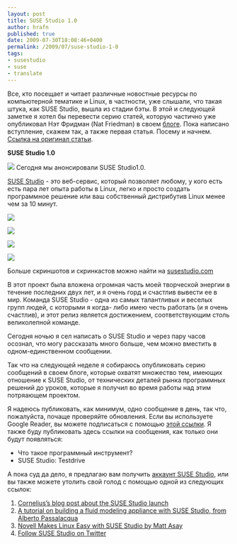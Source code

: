 ```yaml
--- 
layout: post 
title: SUSE Studio 1.0 
author: hrafn 
published: true 
date: 2009-07-30T18:08:46+0400 
permalink: /2009/07/suse-studio-1-0
tags:
- susestudio
- suse
- translate
--- 
```


Все, кто посещает и читает различные новостные ресурсы по компьютерной
тематике и Linux, в частности, уже слышали, что такая штука, как SUSE Studio,
вышла из стадии бэты. В этой и следующей заметке я хотел бы перевести серию
статей, которую частично уже опубликовал Нэт Фридман (Nat Friedman) в своем
[блоге](http://nat.org/blog). Пока написано вступление, скажем так, а также
первая статья. Посему и начнем. [Ссылка на оригинал статьи](http://nat.org/blog/2009/07/suse-studio-10/).

<!--more-->

**SUSE Studio 1.0**

[![](/media/images/2009/07/30/hatchingout.png)](/media/images/2009/07/30/hatchingout.png)
Сегодня мы анонсировали SUSE Studio1.0.

[SUSE Studio](http://susestudio.com/) - это веб-сервис, который позволяет
любому, у кого есть есть пара лет опыта работы в Linux, легко и просто создать
программное решение или ваш собственный дистрибутив Linux менее чем за 10
минут.

[![](/media/images/2009/07/30/susestudio/screenshot1.png)](/media/images/2009/07/30/susestudio/screenshot1.png)

[![](/media/images/2009/07/30/susestudio/screenshot2.png)](/media/images/2009/07/30/susestudio/screenshot2.png)

[![](/media/images/2009/07/30/susestudio/screenshot3.png)](/media/images/2009/07/30/susestudio/screenshot3.png)

[![](/media/images/2009/07/30/susestudio/screenshot4.png)](/media/images/2009/07/30/susestudio/screenshot4.png)

Больше скриншотов и скринкастов можно найти на
[susestudio.com](http://susestudio.com/)

В этот проект была вложена огромная часть моей творческой энергии в течение
последних двух лет, и я очень горд и счастлив вывести ее в мир. Команда SUSE
Studio - одна из самых талантливых и веселых групп людей, с которыми я когда-
либо имею честь работать (и я очень счастлив), и этот релиз является
достижением, соответствующим столь великолепной команде.

Сегодня ночью я сел написать о SUSE Studio и через пару часов осознал, что
могу рассказать много больше, чем можно вместить в одном-единственном
сообщении.

Так что на следующей неделе я собираюсь опубликовать серию сообщений в своем
блоге, которые охватят множество тем, имеющих отношение к SUSE Studio, от
технических деталей рынка программных решений до уроков, которые я получил во
время работы над этим потряающем проектом.

Я надеюсь публиковать, как минимум, одно сообщение в день, так что,
пожалуйста, почаще проверяйте обновления. Если вы используете Google Reader,
вы можете подписаться с помощью [этой ссылки](http://www.google.com/reader/preview/*/feed/http://nat.org/blog/feed).
Я также буду публиковать здесь ссылки на сообщения, как только они будут
появляться:

  * Что такое программный инструмент?
  * SUSE Studio: Testdrive

А пока суд да дело, я предлагаю вам получить [аккаунт SUSE Studio](http://susestudio.com/), или вы также можете утолить свой голод с
помощью одной из следующих ссылок:

  1. [Cornelius’s blog post about the SUSE Studio launch](http://blog.cornelius-schumacher.de/2009/07/suse-studio-launch.html)
  2. [A tutorial on building a fluid modeling appliance with SUSE Studio, from Alberto Passalacqua](http://files.getdropbox.com/u/659842/Blog/openSUSE/StudioOpenFOAM.pdf)
  3. [Novell Makes Linux Easy with SUSE Studio by Matt Asay](http://news.cnet.com/8301-13505_3-10297225-16.html?tag=mncol;title)
  4. [Follow SUSE Studio on Twitter](http://twitter.com/susestudio)

